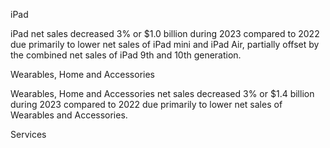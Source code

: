 iPad

iPad net sales decreased 3% or $1.0 billion during 2023 compared to 2022 due primarily to lower net sales of iPad mini and iPad
Air, partially offset by the combined net sales of iPad 9th and 10th generation.

Wearables, Home and Accessories

Wearables, Home and Accessories net sales decreased 3% or $1.4 billion during 2023 compared to 2022 due primarily to lower
net sales of Wearables and Accessories.

Services